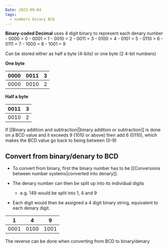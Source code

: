 ```yaml
---
Date: 2023-09-04
tags:
  - numbers binary BCD
---
```

**Binary-coded Decimal** uses 4 digit binary to represent each denary number
	- 0000 = 0
	- 0001 = 1
	- 0010 = 2
	- 0011 = 3
	- 0100 = 4
	- 0101 = 5
	- 0110 = 6
	- 0111 = 7
	- 1000 = 8
	- 1001 = 9

Can be stored either as half a byte (4-bits) or one byte (2 4-bit numbers)

**One byte**

|0000|0011|3|
|-|-|-|
|0000|0010|2|

**Half a byte**

|0011|3|
|-|-|
|0010|2|

If [[Binary addition and subtraction||binary addition or subtraction]] is done on a BCD value and it exceeds 9 (1010 or above) then add 6 (0110), which makes the BCD value go back to being between (0-9)

## Convert from binary/denary to BCD 

- To convert from binary, first the binary number has to be [[Conversions between number systems|converted into denary]]. 

- The denary number can then be split up into its individual digits
	- e.g. 149 would be split into 1, 4 and 9
- Each digit would then be assigned a 4 digit binary string, equivalent to each denary digit. 

| 1    | 4    | 9    |
| ---- | ---- | ---- |
| 0001 | 0100 | 1001 |

The reverse can be done when converting from BCD to binary/denary
